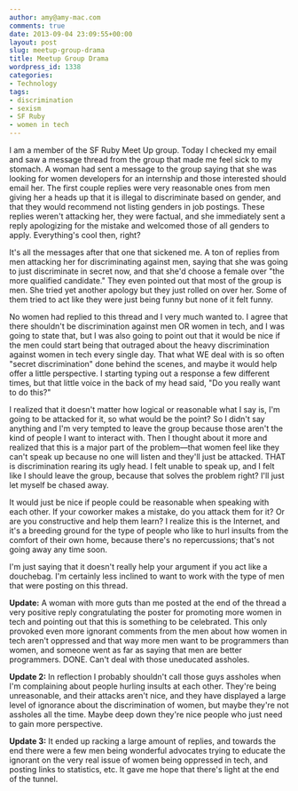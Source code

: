 ```yaml
---
author: amy@amy-mac.com
comments: true
date: 2013-09-04 23:09:55+00:00
layout: post
slug: meetup-group-drama
title: Meetup Group Drama
wordpress_id: 1338
categories:
- Technology
tags:
- discrimination
- sexism
- SF Ruby
- women in tech
---
```


I am a member of the SF Ruby Meet Up group. Today I checked my email and saw a message thread from the group that made me feel sick to my stomach. A woman had sent a message to the group saying that she was looking for women developers for an internship and those interested should email her. The first couple replies were very reasonable ones from men giving her a heads up that it is illegal to discriminate based on gender, and that they would recommend not listing genders in job postings. These replies weren't attacking her, they were factual, and she immediately sent a reply apologizing for the mistake and welcomed those of all genders to apply. Everything's cool then, right?

It's all the messages after that one that sickened me. A ton of replies from men attacking her for discriminating against men, saying that she was going to just discriminate in secret now, and that she'd choose a female over "the more qualified candidate." They even pointed out that most of the group is men. She tried yet another apology but they just rolled on over her. Some of them tried to act like they were just being funny but none of it felt funny.

No women had replied to this thread and I very much wanted to. I agree that there shouldn't be discrimination against men OR women in tech, and I was going to state that, but I was also going to point out that it would be nice if the men could start being that outraged about the heavy discrimination against women in tech every single day. That what WE deal with is so often "secret discrimination" done behind the scenes, and maybe it would help offer a little perspective. I starting typing out a response a few different times, but that little voice in the back of my head said, "Do you really want to do this?"

I realized that it doesn't matter how logical or reasonable what I say is, I'm going to be attacked for it, so what would be the point? So I didn't say anything and I'm very tempted to leave the group because those aren't the kind of people I want to interact with. Then I thought about it more and realized that this is a major part of the problem—that women feel like they can't speak up because no one will listen and they'll just be attacked. THAT is discrimination rearing its ugly head. I felt unable to speak up, and I felt like I should leave the group, because that solves the problem right? I'll just let myself be chased away.

It would just be nice if people could be reasonable when speaking with each other. If your coworker makes a mistake, do you attack them for it? Or are you constructive and help them learn? I realize this is the Internet, and it's a breeding ground for the type of people who like to hurl insults from the comfort of their own home, because there's no repercussions; that's not going away any time soon.

I'm just saying that it doesn't really help your argument if you act like a douchebag. I'm certainly less inclined to want to work with the type of men that were posting on this thread.

**Update:** A woman with more guts than me posted at the end of the thread a very positive reply congratulating the poster for promoting more women in tech and pointing out that this is something to be celebrated. This only provoked even more ignorant comments from the men about how women in tech aren't oppressed and that way more men want to be programmers than women, and someone went as far as saying that men are better programmers. DONE. Can't deal with those uneducated assholes.

**Update 2:** In reflection I probably shouldn't call those guys assholes when I'm complaining about people hurling insults at each other. They're being unreasonable, and their attacks aren't nice, and they have displayed a large level of ignorance about the discrimination of women, but maybe they're not assholes all the time. Maybe deep down they're nice people who just need to gain more perspective.

**Update 3:** It ended up racking a large amount of replies, and towards the end there were a few men being wonderful advocates trying to educate the ignorant on the very real issue of women being oppressed in tech, and posting links to statistics, etc. It gave me hope that there's light at the end of the tunnel.
